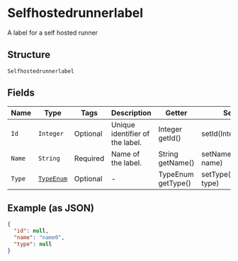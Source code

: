 
# Selfhostedrunnerlabel

A label for a self hosted runner

## Structure

`Selfhostedrunnerlabel`

## Fields

| Name | Type | Tags | Description | Getter | Setter |
|  --- | --- | --- | --- | --- | --- |
| `Id` | `Integer` | Optional | Unique identifier of the label. | Integer getId() | setId(Integer id) |
| `Name` | `String` | Required | Name of the label. | String getName() | setName(String name) |
| `Type` | [`TypeEnum`](../../doc/models/type-enum.md) | Optional | - | TypeEnum getType() | setType(TypeEnum type) |

## Example (as JSON)

```json
{
  "id": null,
  "name": "name0",
  "type": null
}
```

